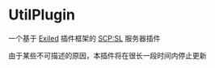 # UtilPlugin

一个基于 [Exiled](https://github.com/Exiled-Team/EXILED) 插件框架的 [SCP:SL](https://scpslgame.com/) 服务器插件

由于某些不可描述的原因，本插件将在很长一段时间内停止更新
